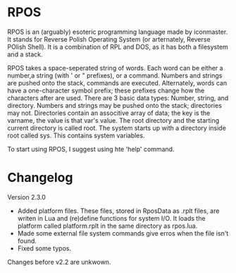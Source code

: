 RPOS
====

RPOS is an (arguably) esoteric programming language made by iconmaster. It stands for Reverse Polish Operating System (or arternately, Reverse POlish Shell). It is a combination of RPL and DOS, as it has both a filesystem and a stack.

RPOS takes a space-seperated string of words. Each word can be either a number,a string (with ' or " prefixes), or a command. Numbers and strings are pushed onto the stack, commands are executed. Alternately, words can have a one-character symbol prefix; these prefixes change how the characters after are used. There are 3 basic data types: Number, string, and directory. Numbers and strings may be pushed onto the stack; directories may not. Directories contain an associtive array of data; the key is the varname, the value is that var's value. The root directory and the starting current directory is called root. The system starts up with a directory inside root called sys. This contains system variables.

To start using RPOS, I suggest using hte 'help' command.

Changelog
=========

Version 2.3.0
* Added platform files. These files, stored in RposData as .rplt files, are writen in Lua and (re)define functions for system I/O. It loads the platform called platform.rplt in the same directory as rpos.lua.
* Made some external file system commands give erros when the file isn't found.
* Fixed some typos.

Changes before v2.2 are unkwown.
